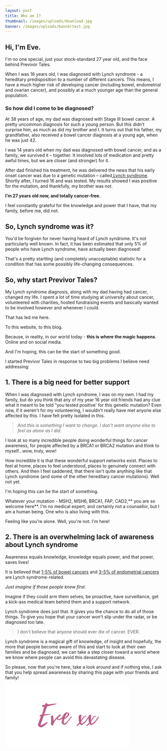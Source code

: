 ```yaml
---
layout: post
title: Who am I?
thumbnail: /images/uploads/download.jpg
banner: /images/uploads/bannertest.jpg
---
```

## Hi, I'm Eve.

I'm no one special, just your stock-standard 27 year old, and the face behind Previvor Tales.

When I was 16 years old, I was diagnosed with Lynch syndrome - a hereditary predisposition to a number of different cancers. This means, I have a much higher risk of developing cancer (including bowel, endometrial and ovarian cancer), and possibly at a much younger age than the general population.

### So how did I come to be diagnosed?

At 38 years of age, my dad was diagnosed with Stage III bowel cancer. A pretty uncommon diagnosis for such a young person. But this didn’t surprise him, as much as did my brother and I. It turns out that his father, my grandfather, also received a bowel cancer diagnosis at a young age, when he was just 42.

I was 14 years old when my dad was diagnosed with bowel cancer, and as a family, we survived it – together. It involved lots of medication and pretty awful times, but we are closer (and stronger) for it.

After dad finished his treatment, he was delivered the news that his early onset cancer was due to a genetic mutation – called[ Lynch syndrome](https://lynchsyndrome.org.au/). Shortly after, I turned 16 and was tested. My results showed I was positive for the mutation, and thankfully, my brother was not.

**I’m 27 years old now, and totally cancer-free.**

I feel constantly grateful for the knowledge and power that I have, that my family, before me, did not. 

## So, Lynch syndrome was it?

You'd be forgiven for never having heard of Lynch syndrome. It's not particularly well known. In fact, it has been estimated that only 5% of people who have Lynch syndrome, have actually been diagnosed!

That's a pretty startling (and completely unacceptable) statistic for a condition that has some possibly life-changing consequences.

## So, why start Previvor Tales?

My Lynch syndrome diagnosis, along with my dad having had cancer, changed my life. I spent a lot of time studying at university about cancer, volunteered with charities, hosted fundraising events and basically wanted to be involved however and whenever I could.

That has led me here. 

To this website, to this blog.

Because, in reality, in our world today - **this is where the magic happens**. Online and on social media. 

And I'm hoping, this can be the start of something good.

I  started Previvor Tales in response to two big problems I believe need addressing: 

## 1. There is a big need for better support

When I was diagnosed with Lynch syndrome, I was on my own. I had my family, but do you think that any of my year 16 year old friends had any clue what it meant to be told "you tested positive' for this genetic mutation? Even now, if it weren't for my volunteering, I wouldn't really have met anyone else affected by this. I have felt pretty isolated in this.

> _And this is something I want to change. I don't want anyone else to feel as alone as I did._

I look at so many incredible people doing wonderful things for cancer awareness, for people affected by a BRCA1 or BRCA2 mutation and think to myself…wow, truly, wow!

How incredible it is that these wonderful support networks exist. Places to feel at home, places to feel understood, places to genuinely connect with others. And then I feel saddened, that there isn't quite anything like that Lynch syndrome (and some of the other hereditary cancer mutations). Well not yet.

I'm hoping this can be the start of something.

Whatever your mutation - MSH2, MSH6, BRCA1, FAP, CAD2,** you are so welcome here**. I'm no medical expert, and certainly not a counsellor, but I am a human being. One who is also living with this. 

Feeling like you're alone. Well, you're not. I'm here!

## 2. There is an overwhelming lack of awareness about Lynch syndrome

Awareness equals knowledge, knowledge equals power, and that power, saves lives!

It is believed that [1-5% of bowel cancers](https://www.cancer.nsw.gov.au/understanding-cancer/cancer-in-nsw/hereditary-cancers/lynch-syndrome) and [3-5% of endometrial cancers](https://www.sgo.org/clinical-practice/guidelines/screening-for-lynch-syndrome-in-endometrial-cancer/) are Lynch syndrome-related. 

_Just imagine if those people knew first._

Imagine if they could arm them selves, be proactive, have surveillance, get a kick-ass medical team behind them and a support network.

Lynch syndrome does just that. It gives you the chance to do all of those things. To give you hope that your cancer won't slip under the radar, or be diagnosed too late.

> I don't believe that anyone should ever die of cancer. EVER.

Lynch syndrome is a magical gift of knowledge, of insight and hopefully, the more that people become aware of this and start to look at their own families and be diagnosed, we can take a step closer toward a world where we know where people can avoid this devastating disease.

So please, now that you're here, take a look around and if nothing else, I ask that you help spread awareness by sharing this page with your friends and family!

![Eve xx](/images/uploads/eve-xx.png)
